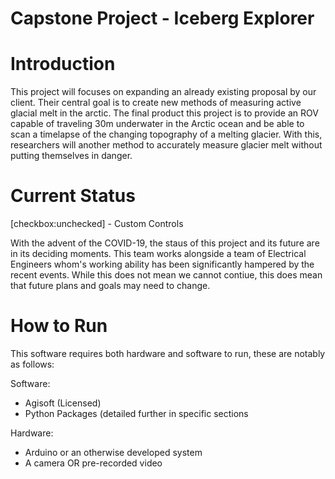 # Capstone Project - Iceberg Explorer
<h1>Introduction</h1>
This project will focuses on expanding an already existing proposal by our client. Their central goal is to create new methods of measuring active glacial melt in the arctic. The final product this project is to provide an ROV capable of traveling 30m underwater in the Arctic ocean and be able to scan a timelapse of the changing topography of a melting glacier. With this, researchers will another method to accurately measure glacier melt without putting themselves in danger.

<h1>Current Status</h1>
[checkbox:unchecked] - Custom Controls

<p> With the advent of the COVID-19, the staus of this project and its future are in its deciding moments. This team works alongside a team of Electrical Engineers whom's working ability has been significantly hampered by the recent events. While this does not mean we cannot contiue, this does mean that future plans and goals may need to change.

<h1>How to Run</h1>
This software requires both hardware and software to run, these are notably as follows:

Software:
* Agisoft (Licensed)
* Python Packages (detailed further in specific sections

Hardware:
* Arduino or an otherwise developed system
* A camera OR pre-recorded video

